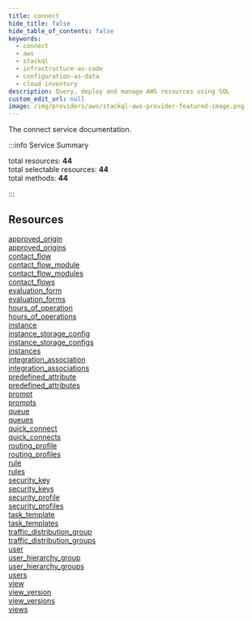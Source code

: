 ```yaml
---
title: connect
hide_title: false
hide_table_of_contents: false
keywords:
  - connect
  - aws
  - stackql
  - infrastructure-as-code
  - configuration-as-data
  - cloud inventory
description: Query, deploy and manage AWS resources using SQL
custom_edit_url: null
image: /img/providers/aws/stackql-aws-provider-featured-image.png
---
```


The connect service documentation.

:::info Service Summary

<div class="row">
<div class="providerDocColumn">
<span>total resources:&nbsp;<b>44</b></span><br />
<span>total selectable resources:&nbsp;<b>44</b></span><br />
<span>total methods:&nbsp;<b>44</b></span><br />
</div>
</div>

:::

## Resources
<div class="row">
<div class="providerDocColumn">
<a href="/providers/awscc/connect/approved_origin/">approved_origin</a><br />
<a href="/providers/awscc/connect/approved_origins/">approved_origins</a><br />
<a href="/providers/awscc/connect/contact_flow/">contact_flow</a><br />
<a href="/providers/awscc/connect/contact_flow_module/">contact_flow_module</a><br />
<a href="/providers/awscc/connect/contact_flow_modules/">contact_flow_modules</a><br />
<a href="/providers/awscc/connect/contact_flows/">contact_flows</a><br />
<a href="/providers/awscc/connect/evaluation_form/">evaluation_form</a><br />
<a href="/providers/awscc/connect/evaluation_forms/">evaluation_forms</a><br />
<a href="/providers/awscc/connect/hours_of_operation/">hours_of_operation</a><br />
<a href="/providers/awscc/connect/hours_of_operations/">hours_of_operations</a><br />
<a href="/providers/awscc/connect/instance/">instance</a><br />
<a href="/providers/awscc/connect/instance_storage_config/">instance_storage_config</a><br />
<a href="/providers/awscc/connect/instance_storage_configs/">instance_storage_configs</a><br />
<a href="/providers/awscc/connect/instances/">instances</a><br />
<a href="/providers/awscc/connect/integration_association/">integration_association</a><br />
<a href="/providers/awscc/connect/integration_associations/">integration_associations</a><br />
<a href="/providers/awscc/connect/predefined_attribute/">predefined_attribute</a><br />
<a href="/providers/awscc/connect/predefined_attributes/">predefined_attributes</a><br />
<a href="/providers/awscc/connect/prompt/">prompt</a><br />
<a href="/providers/awscc/connect/prompts/">prompts</a><br />
<a href="/providers/awscc/connect/queue/">queue</a><br />
<a href="/providers/awscc/connect/queues/">queues</a>
</div>
<div class="providerDocColumn">
<a href="/providers/awscc/connect/quick_connect/">quick_connect</a><br />
<a href="/providers/awscc/connect/quick_connects/">quick_connects</a><br />
<a href="/providers/awscc/connect/routing_profile/">routing_profile</a><br />
<a href="/providers/awscc/connect/routing_profiles/">routing_profiles</a><br />
<a href="/providers/awscc/connect/rule/">rule</a><br />
<a href="/providers/awscc/connect/rules/">rules</a><br />
<a href="/providers/awscc/connect/security_key/">security_key</a><br />
<a href="/providers/awscc/connect/security_keys/">security_keys</a><br />
<a href="/providers/awscc/connect/security_profile/">security_profile</a><br />
<a href="/providers/awscc/connect/security_profiles/">security_profiles</a><br />
<a href="/providers/awscc/connect/task_template/">task_template</a><br />
<a href="/providers/awscc/connect/task_templates/">task_templates</a><br />
<a href="/providers/awscc/connect/traffic_distribution_group/">traffic_distribution_group</a><br />
<a href="/providers/awscc/connect/traffic_distribution_groups/">traffic_distribution_groups</a><br />
<a href="/providers/awscc/connect/user/">user</a><br />
<a href="/providers/awscc/connect/user_hierarchy_group/">user_hierarchy_group</a><br />
<a href="/providers/awscc/connect/user_hierarchy_groups/">user_hierarchy_groups</a><br />
<a href="/providers/awscc/connect/users/">users</a><br />
<a href="/providers/awscc/connect/view/">view</a><br />
<a href="/providers/awscc/connect/view_version/">view_version</a><br />
<a href="/providers/awscc/connect/view_versions/">view_versions</a><br />
<a href="/providers/awscc/connect/views/">views</a>
</div>
</div>
